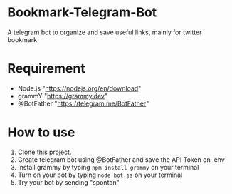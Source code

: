 # Bookmark-Telegram-Bot
A telegram bot to organize and save useful links, mainly for twitter bookmark

# Requirement
- Node.js "https://nodejs.org/en/download"
- grammY "https://grammy.dev"
- @BotFather "https://telegram.me/BotFather"

# How to use
1. Clone this project.
2. Create telegram bot using @BotFather and save the API Token on .env
3. Install grammy by typing `npm install grammy` on your terminal
4. Turn on your bot by typing `node bot.js` on your terminal
5. Try your bot by sending "spontan"